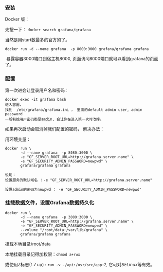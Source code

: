 ### 安装

Docker 版：

先搜一下：
`docker search grafana/grafana`

当然是用start数最多的官方的了。

`docker run -d --name grafana  -p 8000:3000 grafana/grafana grafana`

 暴露容器3000端口到宿主机8000, 页面访问8000端口就可以看到grafana的页面了。

### 配置

第一次进会让登录用户名和密码：

```
docker exec -it grafana bash
进入容器，
找到  /etc/grafana/grafana.ini ， 里面的default admin user, admin password
一般初始用户密码都是amdin, 会让你在进入第一次时改掉。
```

如果再次启动会取消掉我们配置的密码， 解决办法：

用环境变量：

```
docker run \ 
       -d --name grafana  -p 8080:3000 \ 
       -e "GF_SERVER_ROOT_URL=http://grafana.server.name" \
       -e "GF_SECURITY_ADMIN_PASSWORD=newpwd" \
       grafana/grafana grafana

说明：
设置服务的默认域名 ：-e "GF_SERVER_ROOT_URL=http://grafana.server.name"

设置admin的密码为newpwd ： -e "GF_SECURITY_ADMIN_PASSWORD=newpwd"
```



### 挂载数据文件，设置Grafana数据持久化

```
docker run \
       -d --name grafana  -p 3000:3000 \
       -e "GF_SERVER_ROOT_URL=http://grafana.server.name" \
       -e "GF_SECURITY_ADMIN_PASSWORD=newpwd" \
       --volume "/root/data:/var/lib/grafana" \
       grafana/grafana grafana
```

挂载本地目录/root/data

 本地挂载目录记得加权限：`chmod a+rwx`

或使用Z标志(1.7 up) : `run -v ./api:/usr/src/app:Z`,  它可对*SELinux*等有效。

